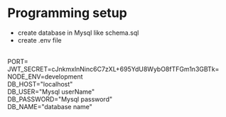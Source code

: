 # Programming setup
- create database in Mysql like schema.sql
- create .env file
<br />
PORT=
<br />
JWT_SECRET=cJnkmxlnNinc6C7zXL+695YdU8WybO8fTFGm1n3GBTk=
<br />
NODE_ENV=development
<br />
DB_HOST="localhost"
<br />
DB_USER="Mysql userName"
<br />
DB_PASSWORD="Mysql password"
<br />
DB_NAME="database name"
